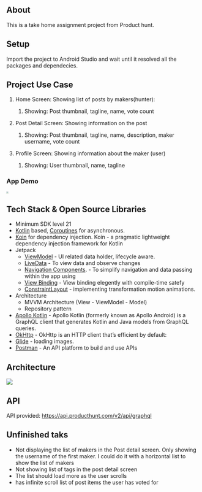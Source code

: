 ## About

This is a take home assignment project from Product hunt.  

## Setup

Import the project to Android Studio and wait until it resolved all the packages and dependecies. 

## Project Use Case

1. Home Screen: Showing list of posts by makers(hunter):
   1. Showing: Post thumbnail, tagline, name, vote count 

2. Post Detail Screen: Showing information on the post 
   1. Showing: Post thumbnail, tagline, name, description, maker username, vote count 

3. Profile Screen: Showing information about the maker (user)
   1. Showing: User thumbnail, name, tagline


### App Demo 

<img src="/Users/eosios/Developer/MyApps/Prep/ProductHuntSampleAppp/assets/productHunt-demo.gif" style="zoom:30%;" />



## Tech Stack & Open Source Libraries

- Minimum SDK level 21
- [Kotlin](https://kotlinlang.org/) based, [Coroutines](https://github.com/Kotlin/kotlinx.coroutines) for asynchronous.
- [Koin](https://github.com/InsertKoinIO/koin) for dependency injection. Koin - a pragmatic lightweight dependency injection framework for Kotlin
- Jetpack
  - [ViewModel](https://developer.android.com/topic/libraries/architecture/viewmodel) - UI related data holder, lifecycle aware.
  - [LiveData](https://developer.android.com/topic/libraries/architecture/livedata) - To view data and observe changes
  - [Navigation Components](https://developer.android.com/topic/libraries/architecture/navigation/). - To simplify navigation and data passing within the app using 
  - [View Binding](https://developer.android.com/topic/libraries/view-binding) - View binding elegently with compile-time satefy 
  - [ConstraintLayout](https://developer.android.com/reference/androidx/constraintlayout/widget/ConstraintLayout) - implementing transformation motion animations.
- Architecture
  - MVVM Architecture (View - ViewModel - Model)
  - Repository pattern
- [Apollo Kotlin](https://github.com/apollographql/apollo-kotlin) - Apollo Kotlin (formerly known as Apollo Android) is a GraphQL client that generates Kotlin and Java models from GraphQL queries.
- [OkHttp](https://square.github.io/okhttp/) - OkHttp is an HTTP client that’s efficient by default:
- [Glide](https://github.com/bumptech/glide) - loading images.
- [Postman](https://www.postman.com/) - An API platform to build and use APIs  

## Architecture 

![](/Users/eosios/Developer/MyApps/Prep/ProductHuntSampleAppp/assets/mvvm-architecure.png)

## API

API provided: https://api.producthunt.com/v2/api/graphql



## Unfinished taks

* Not displaying the list of makers in the Post detail screen. Only showing the username of the first maker. I could do it with a horizontal list to show the list of makers
* Not showing list of tags in the post detail screen
* The list should load more as the user scrolls
* has infinite scroll list of post items the user has voted for